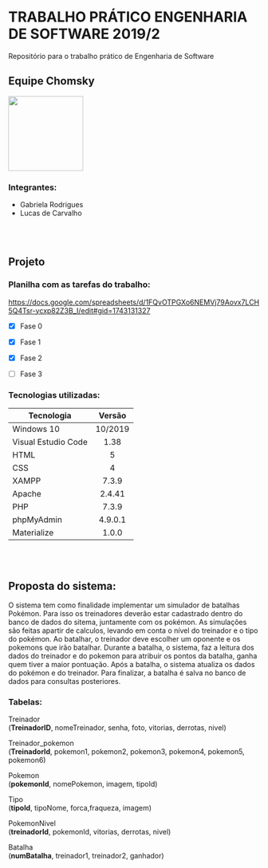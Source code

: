 # TRABALHO PRÁTICO ENGENHARIA DE SOFTWARE 2019/2
Repositório para o trabalho prático de Engenharia de Software

## Equipe Chomsky 
<img src="https://i.ibb.co/5xvsnvH/logo-chomsky.png" height="150" width="150">

### Integrantes:
- Gabriela Rodrigues
- Lucas de Carvalho

<br><br>

## Projeto

### Planilha com as tarefas do trabalho:
https://docs.google.com/spreadsheets/d/1FQvOTPGXo6NEMVj79Aovx7LCH5Q4Tsr-ycxp82Z3B_I/edit#gid=1743131327

- [x] Fase 0
- [x] Fase 1
- [x] Fase 2
- [ ] Fase 3



### Tecnologias utilizadas:

Tecnologia     |     Versão
---------------|:-------------:
Windows 10 | 10/2019
Visual Estudio Code | 1.38
HTML | 5
CSS | 4
XAMPP | 7.3.9
Apache | 2.4.41
PHP | 7.3.9
phpMyAdmin | 4.9.0.1
Materialize | 1.0.0

<br><br>

## Proposta do sistema:
O sistema tem como finalidade implementar um simulador de batalhas Pokémon. Para isso os treinadores deverão estar cadastrado dentro do banco de dados do sitema, juntamente com os pokémon. As simulações são feitas apartir de calculos, levando em conta o nível do treinador e o tipo do pokémon.
Ao batalhar, o treinador deve escolher um oponente e os pokemons que irão batalhar. Durante a batalha, o sistema, faz a leitura dos dados do treinador e do pokemon para atribuir os pontos da batalha, ganha quem tiver a maior pontuação. Após a batalha, o sistema atualiza os dados do pokémon e do treinador. Para finalizar, a batalha é salva no banco de dados para consultas posteriores.

### Tabelas:
Treinador <br>
(__TreinadorID__, nomeTreinador, senha, foto, vitorias, derrotas, nivel)

Treinador_pokemon<br>
(__TreinadorId__, pokemon1, pokemon2, pokemon3, pokemon4, pokemon5, pokemon6)

Pokemon <br>
(__pokemonId__, nomePokemon, imagem, tipoId)

Tipo <br>
(__tipoId__, tipoNome, forca,fraqueza, imagem)

PokemonNivel<br>
(__treinadorId__, pokemonId, vitorias, derrotas, nivel)

Batalha <br>
(__numBatalha__, treinador1, treinador2, ganhador)

